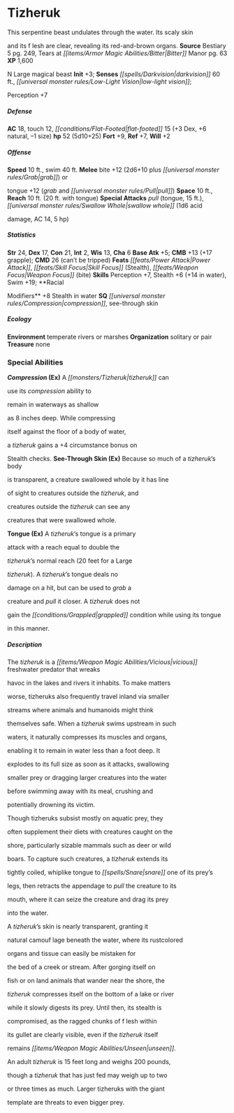 ﻿---
cssclass: [monsters]

---

# Tizheruk
This serpentine beast undulates through the water. Its scaly skin

and its f lesh are clear, revealing its red-and-brown organs.
**Source** Bestiary 5 pg. 249, Tears at _[[items/Armor Magic Abilities/Bitter|Bitter]]_ Manor pg. 63
**XP** 1,600

N Large magical beast
**Init** +3; **Senses** _[[spells/Darkvision|darkvision]]_ 60 ft., _[[universal monster rules/Low-Light Vision|low-light vision]]_;

Perception +7

##### Defense

**AC** 18, touch 12, _[[conditions/Flat-Footed|flat-footed]]_ 15 (+3 Dex, +6 natural, –1 size)
**hp** 52 (5d10+25)
**Fort** +9, **Ref** +7, **Will** +2

##### Offense
**Speed** 10 ft., swim 40 ft.
**Melee** bite +12 (2d6+10 plus _[[universal monster rules/Grab|grab]]_) or

tongue +12 (_grab_ and _[[universal monster rules/Pull|pull]]_)
**Space** 10 ft., **Reach** 10 ft. (20 ft. with tongue)
**Special Attacks** _pull_ (tongue, 15 ft.), _[[universal monster rules/Swallow Whole|swallow whole]]_ (1d6 acid

damage, AC 14, 5 hp)

##### Statistics
**Str** 24, **Dex** 17, **Con** 21, **Int** 2, **Wis** 13, **Cha** 6
**Base Atk** +5; **CMB** +13 (+17 grapple); **CMD** 26 (can’t be tripped)
**Feats** _[[feats/Power Attack|Power Attack]]_, _[[feats/Skill Focus|Skill Focus]]_ (Stealth), _[[feats/Weapon Focus|Weapon Focus]]_ (bite)
**Skills** Perception +7, Stealth +6 (+14 in water), Swim +19; **Racial

Modifiers** +8 Stealth in water
**SQ** _[[universal monster rules/Compression|compression]]_, see-through skin

##### Ecology

**Environment** temperate rivers or marshes
**Organization** solitary or pair
**Treasure** none

### Special Abilities

**_Compression_ (Ex)** A _[[monsters/Tizheruk|tizheruk]]_ can

use its _compression_ ability to

remain in waterways as shallow

as 8 inches deep. While compressing

itself against the floor of a body of water,

a _tizheruk_ gains a +4 circumstance bonus on

Stealth checks.
**See-Through Skin (Ex)** Because so much of a _tizheruk_’s body

is transparent, a creature swallowed whole by it has line

of sight to creatures outside the _tizheruk_, and

creatures outside the _tizheruk_ can see any

creatures that were swallowed whole.

**Tongue (Ex)** A _tizheruk_’s tongue is a primary

attack with a reach equal to double the

_tizheruk_’s normal reach (20 feet for a Large

_tizheruk_). A _tizheruk_’s tongue deals no

damage on a hit, but can be used to _grab_ a

creature and _pull_ it closer. A _tizheruk_ does not

gain the _[[conditions/Grappled|grappled]]_ condition while using its tongue

in this manner.

##### Description

The _tizheruk_ is a _[[items/Weapon Magic Abilities/Vicious|vicious]]_ freshwater predator that wreaks

havoc in the lakes and rivers it inhabits. To make matters

worse, tizheruks also frequently travel inland via smaller

streams where animals and humanoids might think

themselves safe. When a _tizheruk_ swims upstream in such

waters, it naturally compresses its muscles and organs,

enabling it to remain in water less than a foot deep. It

explodes to its full size as soon as it attacks, swallowing

smaller prey or dragging larger creatures into the water

before swimming away with its meal, crushing and

potentially drowning its victim.

Though tizheruks subsist mostly on aquatic prey, they

often supplement their diets with creatures caught on the

shore, particularly sizable mammals such as deer or wild

boars. To capture such creatures, a _tizheruk_ extends its

tightly coiled, whiplike tongue to _[[spells/Snare|snare]]_ one of its prey’s

legs, then retracts the appendage to _pull_ the creature to its

mouth, where it can seize the creature and drag its prey

into the water.

A _tizheruk_’s skin is nearly transparent, granting it

natural camouf lage beneath the water, where its rustcolored

organs and tissue can easily be mistaken for

the bed of a creek or stream. After gorging itself on

fish or on land animals that wander near the shore, the

_tizheruk_ compresses itself on the bottom of a lake or river

while it slowly digests its prey. Until then, its stealth is

compromised, as the ragged chunks of f lesh within

its gullet are clearly visible, even if the _tizheruk_ itself

remains _[[items/Weapon Magic Abilities/Unseen|unseen]]_.

An adult _tizheruk_ is 15 feet long and weighs 200 pounds,

though a _tizheruk_ that has just fed may weigh up to two

or three times as much. Larger tizheruks with the giant

template are threats to even bigger prey.